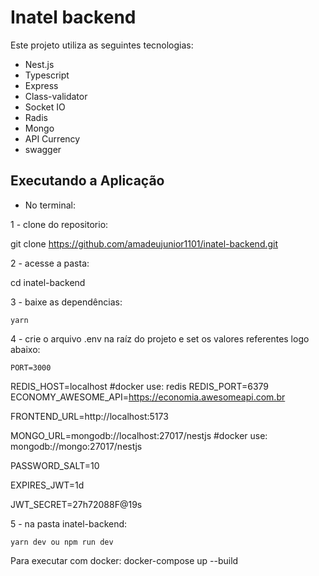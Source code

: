 # Inatel backend

Este projeto utiliza as seguintes tecnologias:

- Nest.js
- Typescript
- Express
- Class-validator
- Socket IO
- Radis
- Mongo
- API Currency 
- swagger

## Executando a Aplicação

- No terminal:

1 - clone do repositorio: 

  git clone https://github.com/amadeujunior1101/inatel-backend.git

2 - acesse a pasta:

  cd inatel-backend

3 - baixe as dependências:

    yarn

4 - crie o arquivo .env na raíz do projeto e set os valores referentes logo abaixo:

	PORT=3000
  REDIS_HOST=localhost #docker use: redis
  REDIS_PORT=6379
  ECONOMY_AWESOME_API=https://economia.awesomeapi.com.br

  FRONTEND_URL=http://localhost:5173

  MONGO_URL=mongodb://localhost:27017/nestjs #docker use: mongodb://mongo:27017/nestjs

  PASSWORD_SALT=10

  EXPIRES_JWT=1d

  JWT_SECRET=27h72088F@19s
	
5 - na pasta inatel-backend:

	yarn dev ou npm run dev

Para executar com docker:
  docker-compose up --build
